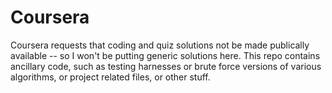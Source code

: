 # Coursera
Coursera requests that coding and quiz solutions not be made publically available -- so I won't be putting generic solutions here.  This repo contains ancillary code, such as testing harnesses or brute force versions of various algorithms, or project related files, or other stuff.
